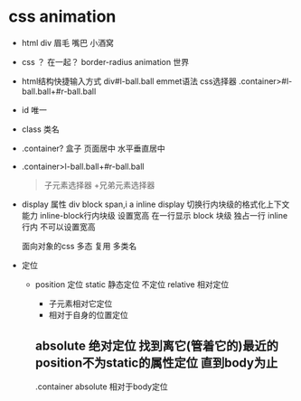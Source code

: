 # css animation

- html
  div
  眉毛
  嘴巴
  小酒窝

- css
  ？ 在一起？
  border-radius
  animation 世界

- html结构快捷输入方式 
  div#l-ball.ball   emmet语法 css选择器
  .container>#l-ball.ball+#r-ball.ball

- id 唯一
- class 类名
- .container?
  盒子  页面居中
  水平垂直居中
- .container>l-ball.ball+#r-ball.ball
  >子元素选择器
  +兄弟元素选择器

- display  属性
  div  block
  span,i a inline
  display 切换行内块级的格式化上下文能力
  inline-block行内块级  设置宽高 在一行显示
  block 块级  独占一行
  inline 行内 不可以设置宽高

  面向对象的css
  多态 
  复用  多类名

- 定位
  - position 定位
    static 静态定位  不定位
    relative 相对定位
       - 子元素相对它定位
       - 相对于自身的位置定位

    absolute 绝对定位  找到离它(管着它的)最近的position不为static的属性定位 直到body为止
      - 
    .container absolute 相对于body定位

